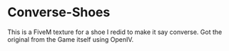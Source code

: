 # Converse-Shoes
This is a FiveM texture for a shoe I redid to make it say converse. Got the original from the Game itself using OpenIV.
